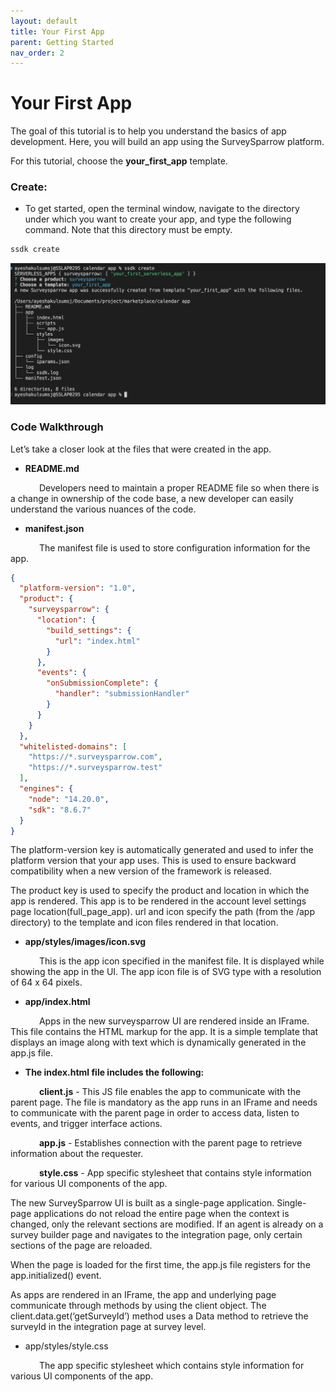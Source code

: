 ```yaml
---
layout: default
title: Your First App
parent: Getting Started
nav_order: 2
---
```


# **Your First App**

The goal of this tutorial is to help you understand the basics of app development. Here, you will build an app using the SurveySparrow platform.

For this tutorial, choose the **your_first_app** template.

### **Create:**

- To get started, open the terminal window, navigate to the directory under which you want to create your app, and type the following command. Note that this directory must be empty.

```bash
ssdk create
```

![image-3](../../assets/image3.png)

### **Code Walkthrough**

Let’s take a closer look at the files that were created in the app.

- **README.md**

&emsp;&emsp;&emsp; Developers need to maintain a proper README file so when there is a change in ownership of the code base, a new developer can easily understand the various nuances of the code.

- **manifest.json**

&emsp;&emsp;&emsp; The manifest file is used to store configuration information for the app.

```json
{
  "platform-version": "1.0",
  "product": {
    "surveysparrow": {
      "location": {
        "build_settings": {
          "url": "index.html"
        }
      },
      "events": {
        "onSubmissionComplete": {
          "handler": "submissionHandler"
        }
      }
    }
  },
  "whitelisted-domains": [
    "https://*.surveysparrow.com",
    "https://*.surveysparrow.test"
  ],
  "engines": {
    "node": "14.20.0",
    "sdk": "8.6.7"
  }
}
```

The platform-version key is automatically generated and used to infer the platform version that your app uses. This is used to ensure backward compatibility when a new version of the framework is released.

The product key is used to specify the product and location in which the app is rendered. This app is to be rendered in the account level settings page location(full_page_app). url and icon specify the path (from the /app directory) to the template and icon files rendered in that location.

- **app/styles/images/icon.svg**

&emsp;&emsp;&emsp; This is the app icon specified in the manifest file. It is displayed while showing the app in the UI. The app icon file is of SVG type with a resolution of 64 x 64 pixels.

- **app/index.html**

&emsp;&emsp;&emsp; Apps in the new surveysparrow UI are rendered inside an IFrame. This file contains the HTML markup for the app. It is a simple template that displays an image along with text which is dynamically generated in the app.js file.

- **The index.html file includes the following:**

&emsp;&emsp;&emsp; **client.js** - This JS file enables the app to communicate with the parent page. The file is mandatory as the app runs in an IFrame and needs to communicate with the parent page in order to access data, listen to events, and trigger interface actions.

&emsp;&emsp;&emsp; **app.js** - Establishes connection with the parent page to retrieve information about the requester.

&emsp;&emsp;&emsp; **style.css** - App specific stylesheet that contains style information for various UI components of the app.

The new SurveySparrow UI is built as a single-page application. Single-page applications do not reload the entire page when the context is changed, only the relevant sections are modified. If an agent is already on a survey builder page and navigates to the integration page, only certain sections of the page are reloaded.

When the page is loaded for the first time, the app.js file registers for the app.initialized() event.

As apps are rendered in an IFrame, the app and underlying page communicate through methods by using the client object. The client.data.get(‘getSurveyId’) method uses a Data method to retrieve the surveyId in the integration page at survey level.

- app/styles/style.css

&emsp;&emsp;&emsp; The app specific stylesheet which contains style information for various UI components of the app.

